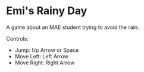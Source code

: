 # Emi's Rainy Day
A game about an MAE student trying to avoid the rain.

Controls:
- Jump: Up Arrow or Space
- Move Left: Left Arrow
- Move Right: Right Arrow
